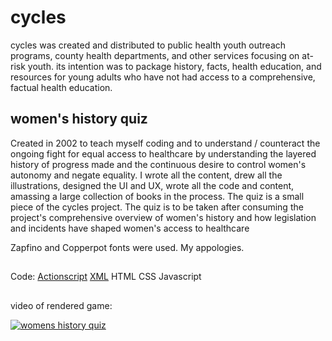 # cycles
cycles was created and distributed to public health youth outreach programs, county health departments, and other services focusing on at-risk youth.  its intention was to package history, facts, health education, and resources for young adults who have not had access to a comprehensive, factual health education.
## women's history quiz

Created in 2002 to teach myself coding and to understand / counteract the ongoing fight for equal access to healthcare by understanding the layered history of progress made and the continuous desire to control women's autonomy and negate equality.  I wrote all the content, drew all the illustrations, designed the UI and UX, wrote all the code and content, amassing a large collection of books in the process. The quiz is a small piece of the cycles project.  The quiz is to be taken after consuming the project's comprehensive overview of women's history and how legislation and incidents have shaped women's access to healthcare 

Zapfino and Copperpot fonts were used.  My appologies.

##
Code:
[Actionscript](https://gist.github.com/raison00/f5e7a0550b4e5183f2404a5ddd71aa11#file-quizgame-as)
[XML](https://gist.github.com/raison00/f5e7a0550b4e5183f2404a5ddd71aa11#file-quizdata-xml)
HTML
CSS
Javascript

##
video of rendered game:

[![womens history quiz](http://www.feliciachamberlain.com/creative-tech/img/cyclesIntroImages.jpg)](https://www.youtube.com/embed/Y8QRdfe0q6g)
